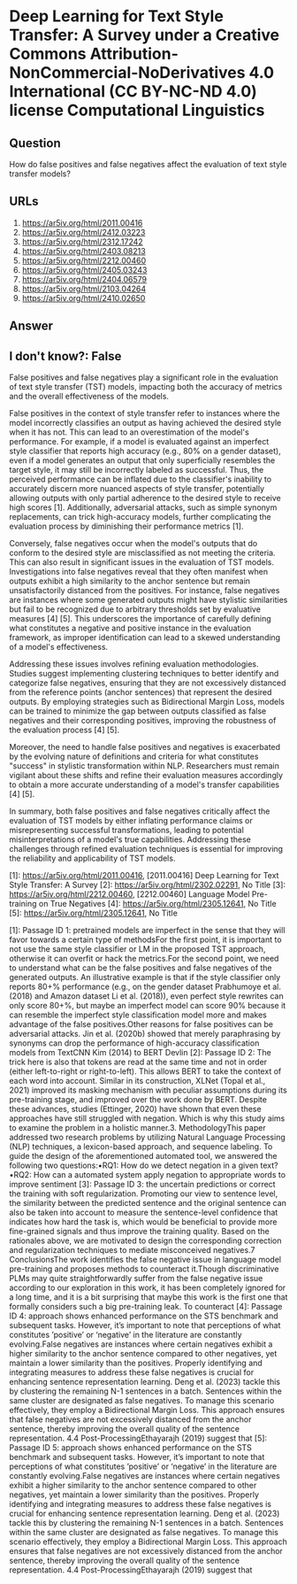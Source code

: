 # Deep Learning for Text Style Transfer: A Survey under a Creative Commons Attribution-NonCommercial-NoDerivatives 4.0 International (CC BY-NC-ND 4.0) license Computational Linguistics

## Question

How do false positives and false negatives affect the evaluation of text style transfer models?

## URLs

1. https://ar5iv.org/html/2011.00416
2. https://ar5iv.org/html/2412.03223
3. https://ar5iv.org/html/2312.17242
4. https://ar5iv.org/html/2403.08213
5. https://ar5iv.org/html/2212.00460
6. https://ar5iv.org/html/2405.03243
7. https://ar5iv.org/html/2404.06579
8. https://ar5iv.org/html/2103.04264
9. https://ar5iv.org/html/2410.02650

## Answer

## I don't know?: False

False positives and false negatives play a significant role in the evaluation of text style transfer (TST) models, impacting both the accuracy of metrics and the overall effectiveness of the models.

False positives in the context of style transfer refer to instances where the model incorrectly classifies an output as having achieved the desired style when it has not. This can lead to an overestimation of the model's performance. For example, if a model is evaluated against an imperfect style classifier that reports high accuracy (e.g., 80% on a gender dataset), even if a model generates an output that only superficially resembles the target style, it may still be incorrectly labeled as successful. Thus, the perceived performance can be inflated due to the classifier's inability to accurately discern more nuanced aspects of style transfer, potentially allowing outputs with only partial adherence to the desired style to receive high scores [1]. Additionally, adversarial attacks, such as simple synonym replacements, can trick high-accuracy models, further complicating the evaluation process by diminishing their performance metrics [1].

Conversely, false negatives occur when the model's outputs that do conform to the desired style are misclassified as not meeting the criteria. This can also result in significant issues in the evaluation of TST models. Investigations into false negatives reveal that they often manifest when outputs exhibit a high similarity to the anchor sentence but remain unsatisfactorily distanced from the positives. For instance, false negatives are instances where some generated outputs might have stylistic similarities but fail to be recognized due to arbitrary thresholds set by evaluative measures [4] [5]. This underscores the importance of carefully defining what constitutes a negative and positive instance in the evaluation framework, as improper identification can lead to a skewed understanding of a model's effectiveness.

Addressing these issues involves refining evaluation methodologies. Studies suggest implementing clustering techniques to better identify and categorize false negatives, ensuring that they are not excessively distanced from the reference points (anchor sentences) that represent the desired outputs. By employing strategies such as Bidirectional Margin Loss, models can be trained to minimize the gap between outputs classified as false negatives and their corresponding positives, improving the robustness of the evaluation process [4] [5]. 

Moreover, the need to handle false positives and negatives is exacerbated by the evolving nature of definitions and criteria for what constitutes "success" in stylistic transformation within NLP. Researchers must remain vigilant about these shifts and refine their evaluation measures accordingly to obtain a more accurate understanding of a model's transfer capabilities [4] [5]. 

In summary, both false positives and false negatives critically affect the evaluation of TST models by either inflating performance claims or misrepresenting successful transformations, leading to potential misinterpretations of a model's true capabilities. Addressing these challenges through refined evaluation techniques is essential for improving the reliability and applicability of TST models.

[1]: https://ar5iv.org/html/2011.00416, [2011.00416] Deep Learning for Text Style Transfer: A Survey
[2]: https://ar5iv.org/html/2302.02291, No Title
[3]: https://ar5iv.org/html/2212.00460, [2212.00460] Language Model Pre-training on True Negatives
[4]: https://ar5iv.org/html/2305.12641, No Title
[5]: https://ar5iv.org/html/2305.12641, No Title

[1]: Passage ID 1: pretrained models are imperfect in the sense that they will favor towards a certain type of methodsFor the first point, it is important to not use the same style classifier or LM in the proposed TST approach, otherwise it can overfit or hack the metrics.For the second point, we need to understand what can be the false positives and false negatives of the generated outputs. An illustrative example is that if the style classifier only reports 80+% performance (e.g., on the gender dataset Prabhumoye et al. (2018) and Amazon dataset Li et al. (2018)), even perfect style rewrites can only score 80+%, but maybe an imperfect model can score 90% because it can resemble the imperfect style classification model more and makes advantage of the false positives.Other reasons for false positives can be adversarial attacks. Jin et al. (2020b) showed that merely paraphrasing by synonyms can drop the performance of high-accuracy classification models from TextCNN Kim (2014) to BERT Devlin
[2]: Passage ID 2: The trick here is also that tokens are read at the same time and not in order (either left-to-right or right-to-left). This allows BERT to take the context of each word into account. Similar in its construction, XLNet (Topal et al., 2021) improved its masking mechanism with peculiar assumptions during its pre-training stage, and improved over the work done by BERT. Despite these advances, studies (Ettinger, 2020) have shown that even these approaches have still struggled with negation. Which is why this study aims to examine the problem in a holistic manner.3. MethodologyThis paper addressed two research problems by utilizing Natural Language Processing (NLP) techniques, a lexicon-based approach, and sequence labeling. To guide the design of the aforementioned automated tool, we answered the following two questions:•RQ1: How do we detect negation in a given text?•RQ2: How can a automated system apply negation to appropriate words to improve sentiment
[3]: Passage ID 3: the uncertain predictions or correct the training with soft regularization. Promoting our view to sentence level, the similarity between the predicted sentence and the original sentence can also be taken into account to measure the sentence-level confidence that indicates how hard the task is, which would be beneficial to provide more fine-grained signals and thus improve the training quality. Based on the rationales above, we are motivated to design the corresponding correction and regularization techniques to mediate misconceived negatives.7 ConclusionsThe work identifies the false negative issue in language model pre-training and proposes methods to counteract it.Though discriminative PLMs may quite straightforwardly suffer from the false negative issue according to our exploration in this work, it has been completely ignored for a long time, and it is a bit surprising that maybe this work is the first one that formally considers such a big pre-training leak. To counteract
[4]: Passage ID 4: approach shows enhanced performance on the STS benchmark and subsequent tasks. However, it’s important to note that perceptions of what constitutes ’positive’ or ‘negative’ in the literature are constantly evolving.False negatives are instances where certain negatives exhibit a higher similarity to the anchor sentence compared to other negatives, yet maintain a lower similarity than the positives. Properly identifying and integrating measures to address these false negatives is crucial for enhancing sentence representation learning. Deng et al. (2023) tackle this by clustering the remaining N-1 sentences in a batch. Sentences within the same cluster are designated as false negatives. To manage this scenario effectively, they employ a Bidirectional Margin Loss. This approach ensures that false negatives are not excessively distanced from the anchor sentence, thereby improving the overall quality of the sentence representation. 4.4 Post-ProcessingEthayarajh (2019) suggest that
[5]: Passage ID 5: approach shows enhanced performance on the STS benchmark and subsequent tasks. However, it’s important to note that perceptions of what constitutes ’positive’ or ‘negative’ in the literature are constantly evolving.False negatives are instances where certain negatives exhibit a higher similarity to the anchor sentence compared to other negatives, yet maintain a lower similarity than the positives. Properly identifying and integrating measures to address these false negatives is crucial for enhancing sentence representation learning. Deng et al. (2023) tackle this by clustering the remaining N-1 sentences in a batch. Sentences within the same cluster are designated as false negatives. To manage this scenario effectively, they employ a Bidirectional Margin Loss. This approach ensures that false negatives are not excessively distanced from the anchor sentence, thereby improving the overall quality of the sentence representation. 4.4 Post-ProcessingEthayarajh (2019) suggest that